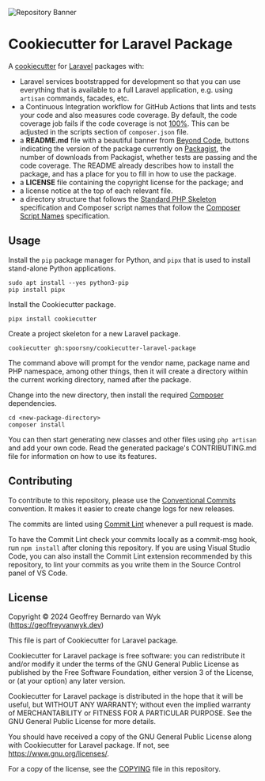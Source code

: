![Repository Banner](https://banners.beyondco.de/Cookiecutter%20for%20Laravel%20Package.png?theme=light&packageManager=&packageName=cookiecutter+gh%3Aspoorsny%2Fcookiecutter-laravel-package&pattern=circuitBoard&style=style_1&description=All+you+need+to+start+applying+your+craft%21&md=1&showWatermark=1&fontSize=125px&images=star) <!-- markdownlint-disable-line first-line-h1 -->

# Cookiecutter for Laravel Package

A [cookiecutter](https://cookiecutter.readthedocs.io/en/stable/) for
[Laravel](https://laravel.com) packages with:

- Laravel services bootstrapped for development so that you can use everything
  that is available to a full Laravel application, e.g. using `artisan`
  commands, facades, etc.
- a Continuous Integration workflow for GitHub Actions that lints and tests
  your code and also measures code coverage. By default, the code coverage job
  fails if the code coverage is not <u>100%</u>. This can be adjusted in the
  scripts section of `composer.json` file.
- a **README.md** file with a beautiful banner from
  [Beyond Code](https://banners.beyondco.de), buttons indicating the version of
  the package currently on [Packagist](https://packagist.org), the number of
  downloads from Packagist, whether tests are passing and the code coverage.
  The README already describes how to install the package, and has a place for
  you to fill in how to use the package.
- a **LICENSE** file containing the copyright license for the package; and
- a license notice at the top of each relevant file.
- a directory structure that follows the
  [Standard PHP Skeleton](https://github.com/php-pds/skeleton) specification
  and Composer script names that follow the
  [Composer Script Names](https://github.com/php-pds/composer-script-names/tree/1.0.0)
  specification.

## Usage

Install the `pip` package manager for Python, and `pipx` that is used to
install stand-alone Python applications.

```shell
sudo apt install --yes python3-pip
pip install pipx
```

Install the Cookiecutter package.

```shell
pipx install cookiecutter
```

Create a project skeleton for a new Laravel package.

```shell
cookiecutter gh:spoorsny/cookiecutter-laravel-package
```

The command above will prompt for the vendor name, package name and PHP namespace, among
other things, then it will create a directory within the current working
directory, named after the package.

Change into the new directory, then install the required
[Composer](https://getcomposer.org) dependencies.

```shell
cd <new-package-directory>
composer install
```

You can then start generating new classes and other files using `php artisan`
and add your own code. Read the generated package's CONTRIBUTING.md file for
information on how to use its features.

## Contributing

To contribute to this repository, please use the
[Conventional Commits](https://conventionalcommits.org) convention. It makes it
easier to create change logs for new releases.

The commits are linted using [Commit Lint](https://commitlint.js.org/#/)
whenever a pull request is made.

To have the Commit Lint check your commits locally as a commit-msg hook, run
`npm install` after cloning this repository. If you are using Visual Studio
Code, you can also install the Commit Lint extension recommended by this
repository, to lint your commits as you write them in the Source Control panel
of VS Code.

## License

Copyright &copy; 2024 Geoffrey Bernardo van Wyk (<https://geoffreyvanwyk.dev>)

This file is part of Cookiecutter for Laravel package.

Cookiecutter for Laravel package is free software: you can redistribute it
and/or modify it under the terms of the GNU General Public License as published
by the Free Software Foundation, either version 3 of the License, or (at your
option) any later version.

Cookiecutter for Laravel package is distributed in the hope that it will be
useful, but WITHOUT ANY WARRANTY; without even the implied warranty of
MERCHANTABILITY or FITNESS FOR A PARTICULAR PURPOSE. See the GNU General Public
License for more details.

You should have received a copy of the GNU General Public License along with
Cookiecutter for Laravel package. If not, see <https://www.gnu.org/licenses/>.

For a copy of the license, see the [COPYING](COPYING) file in this repository.
